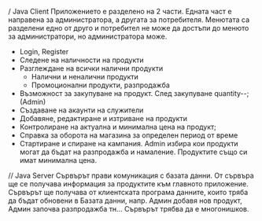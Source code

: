 / Java Client
Приложението е разделено на 2 части. Едната част е направена за администратора, а другата за потребителя. Менютата са разделени едно от друго и потребител не може да достъпи до менюто за администратори, но администратора може.

- Login, Register
- Следене на наличности на продукти
- Разглеждане на всички налични продукти
	* Налични и неналични продукти
	* Промоционални продукти, разпродажба
- Възможност за закупуване на продукт. След закупуване quantity--;
(Admin)
- Създаване на акаунти на служители
- Добавяне, редактиране и изтриване на продукти
- Контролиране на актуална и минимална цена на продукт;
- Справка за оборота на магазина за определен период от време
- Стартиране и спиране на кампания. Admin избира кои продукти могат да бъдат на разпродажба и намаление. Продуктите също си имат минимална цена.

// Java Server
Сървърът прави комуникация с базата данни. От сървъра ще се получава информация за продуктите към главното приложение. Сървърът ще получава от клиентската програма данните, които тряба да бъдат обновени в Базата данни, 
	напр. Админ добавя нов продукт, Админ започва разпродажба тн...
Сървърът трябва да е многонишков.
